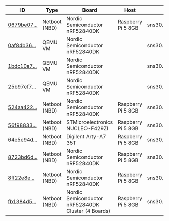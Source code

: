| ID | Type | Board | Host | SSH Endpoint |
|----|------|-------|------|--------------|
| <a href="#board-0679be07-6106-48aa-8057-b1d4f2e18a99" title="0679be07-6106-48aa-8057-b1d4f2e18a99">0679be07...</a> | Netboot (NBD) | Nordic Semiconductor nRF52840DK | Raspberry Pi 5 8GB | sns30.cs.princeton.edu:22006 |
| <a href="#board-0af84b36-1d44-4e0e-9046-1f3fd8ec1cbf" title="0af84b36-1d44-4e0e-9046-1f3fd8ec1cbf">0af84b36...</a> | QEMU VM | Nordic Semiconductor nRF52840DK |  | sns30.cs.princeton.edu:22030 |
| <a href="#board-1bdc10a7-9bea-4da5-9e9c-02c046223dfb" title="1bdc10a7-9bea-4da5-9e9c-02c046223dfb">1bdc10a7...</a> | QEMU VM | Nordic Semiconductor nRF52840DK |  | sns30.cs.princeton.edu:22026 |
| <a href="#board-25b97cf7-cf3c-4955-8f33-a8ea938c4f5b" title="25b97cf7-cf3c-4955-8f33-a8ea938c4f5b">25b97cf7...</a> | QEMU VM | Nordic Semiconductor nRF52840DK |  | sns30.cs.princeton.edu:22034 |
| <a href="#board-524aa422-3ea7-47be-99d3-b78430449589" title="524aa422-3ea7-47be-99d3-b78430449589">524aa422...</a> | Netboot (NBD) | Nordic Semiconductor nRF52840DK | Raspberry Pi 5 8GB | sns30.cs.princeton.edu:22002 |
| <a href="#board-56f98833-da16-4ba0-9f38-2b02cfd01ddd" title="56f98833-da16-4ba0-9f38-2b02cfd01ddd">56f98833...</a> | Netboot (NBD) | STMicroelectronics NUCLEO-F429ZI | Raspberry Pi 5 8GB | sns30.cs.princeton.edu:22014 |
| <a href="#board-64e5e94d-67e9-4276-9a0c-509a6789b372" title="64e5e94d-67e9-4276-9a0c-509a6789b372">64e5e94d...</a> | Netboot (NBD) | Digilent Arty-A7 35T | Raspberry Pi 5 8GB | sns30.cs.princeton.edu:22018 |
| <a href="#board-8723bd6d-88d4-4605-94f1-331b8d54a202" title="8723bd6d-88d4-4605-94f1-331b8d54a202">8723bd6d...</a> | Netboot (NBD) | Nordic Semiconductor nRF52840DK | Raspberry Pi 5 8GB | sns30.cs.princeton.edu:22010 |
| <a href="#board-8ff22e8e-ead7-433a-a921-c7206face09d" title="8ff22e8e-ead7-433a-a921-c7206face09d">8ff22e8e...</a> | Netboot (NBD) | Nordic Semiconductor nRF52840DK | Raspberry Pi 5 8GB | sns30.cs.princeton.edu:22022 |
| <a href="#board-fb1384d5-e1a5-469c-beb4-0d4d215c9793" title="fb1384d5-e1a5-469c-beb4-0d4d215c9793">fb1384d5...</a> | Netboot (NBD) | Nordic Semiconductor nRF52840DK Cluster (4 Boards) | Raspberry Pi 5 8GB | sns30.cs.princeton.edu:22038 |
